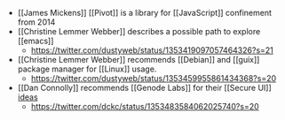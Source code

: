 - [[James Mickens]] [[Pivot]] is a library for [[JavaScript]] confinement from 2014
- [[Christine Lemmer Webber]] describes a possible path to explore [[emacs]]
    - https://twitter.com/dustyweb/status/1353419097057464326?s=21
- [[Christine Lemmer Webber]] recommends [[Debian]] and [[guix]] package manager for [[Linux]] usage.
    - https://twitter.com/dustyweb/status/1353459955861434368?s=20
- [[Dan Connolly]] recommends [[Genode Labs]] for their [[Secure UI]] [ideas](https://twitter.com/dckc/status/1353483584062025740?s=20)
    - https://twitter.com/dckc/status/1353483584062025740?s=20
